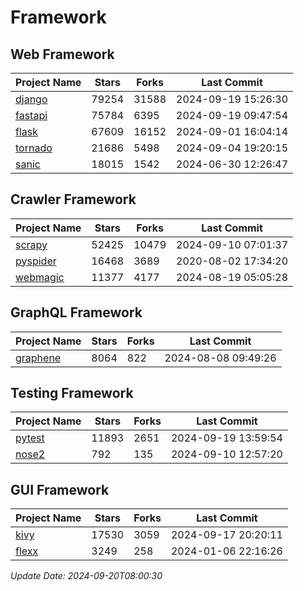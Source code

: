 # Framework

## Web Framework
| Project Name | Stars | Forks | Last Commit |
| ------------ | ----- | ----- | ----------- |
| [django](https://github.com/django/django) | 79254 | 31588 | 2024-09-19 15:26:30 |
| [fastapi](https://github.com/fastapi/fastapi) | 75784 | 6395 | 2024-09-19 09:47:54 |
| [flask](https://github.com/pallets/flask) | 67609 | 16152 | 2024-09-01 16:04:14 |
| [tornado](https://github.com/tornadoweb/tornado) | 21686 | 5498 | 2024-09-04 19:20:15 |
| [sanic](https://github.com/sanic-org/sanic) | 18015 | 1542 | 2024-06-30 12:26:47 |

## Crawler Framework
| Project Name | Stars | Forks | Last Commit |
| ------------ | ----- | ----- | ----------- |
| [scrapy](https://github.com/scrapy/scrapy) | 52425 | 10479 | 2024-09-10 07:01:37 |
| [pyspider](https://github.com/binux/pyspider) | 16468 | 3689 | 2020-08-02 17:34:20 |
| [webmagic](https://github.com/code4craft/webmagic) | 11377 | 4177 | 2024-08-19 05:05:28 |

## GraphQL Framework
| Project Name | Stars | Forks | Last Commit |
| ------------ | ----- | ----- | ----------- |
| [graphene](https://github.com/graphql-python/graphene) | 8064 | 822 | 2024-08-08 09:49:26 |

## Testing Framework
| Project Name | Stars | Forks | Last Commit |
| ------------ | ----- | ----- | ----------- |
| [pytest](https://github.com/pytest-dev/pytest) | 11893 | 2651 | 2024-09-19 13:59:54 |
| [nose2](https://github.com/nose-devs/nose2) | 792 | 135 | 2024-09-10 12:57:20 |

## GUI Framework
| Project Name | Stars | Forks | Last Commit |
| ------------ | ----- | ----- | ----------- |
| [kivy](https://github.com/kivy/kivy) | 17530 | 3059 | 2024-09-17 20:20:11 |
| [flexx](https://github.com/flexxui/flexx) | 3249 | 258 | 2024-01-06 22:16:26 |

*Update Date: 2024-09-20T08:00:30*
